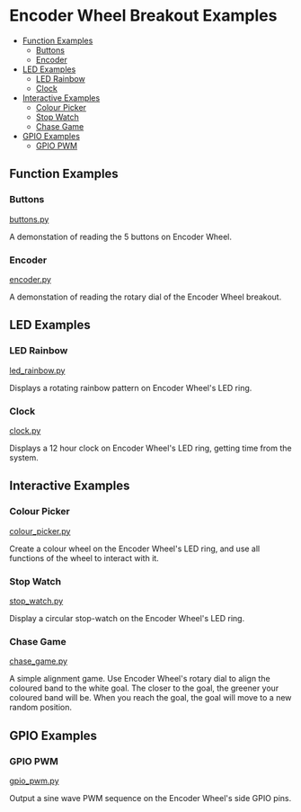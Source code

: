 # Encoder Wheel Breakout Examples <!-- omit in toc -->

- [Function Examples](#function-examples)
  - [Buttons](#buttons)
  - [Encoder](#encoder)
- [LED Examples](#led-examples)
  - [LED Rainbow](#led-rainbow)
  - [Clock](#clock)
- [Interactive Examples](#interactive-examples)
  - [Colour Picker](#colour-picker)
  - [Stop Watch](#stop-watch)
  - [Chase Game](#chase-game)
- [GPIO Examples](#gpio-examples)
  - [GPIO PWM](#gpio-pwm)


## Function Examples

### Buttons
[buttons.py](buttons.py)

A demonstation of reading the 5 buttons on Encoder Wheel.


### Encoder
[encoder.py](encoder.py)

A demonstation of reading the rotary dial of the Encoder Wheel breakout.


## LED Examples

### LED Rainbow
[led_rainbow.py](led_rainbow.py)

Displays a rotating rainbow pattern on Encoder Wheel's LED ring.


### Clock
[clock.py](clock.py)

Displays a 12 hour clock on Encoder Wheel's LED ring, getting time from the system.


## Interactive Examples

### Colour Picker
[colour_picker.py](colour_picker.py)

Create a colour wheel on the Encoder Wheel's LED ring, and use all functions of the wheel to interact with it.


### Stop Watch
[stop_watch.py](stop_watch.py)

Display a circular stop-watch on the Encoder Wheel's LED ring.


### Chase Game
[chase_game.py](chase_game.py)

A simple alignment game. Use Encoder Wheel's rotary dial to align the coloured band to the white goal. The closer to the goal, the greener your coloured band will be. When you reach the goal, the goal will move to a new random position.


## GPIO Examples

### GPIO PWM
[gpio_pwm.py](gpio_pwm.py)

Output a sine wave PWM sequence on the Encoder Wheel's side GPIO pins.
